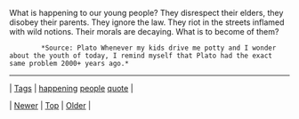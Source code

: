 <!--
title: What is happening to our young people? They disrespect their elders, they disobey their parents. They ignore the law. They riot in the streets inflamed with wild notions. Their morals are decaying. What is to become of them?
date: 2020-06-28T15:27:00.346Z
tags: happening, people, quote
-->




What is happening to our young people? They disrespect their elders, they disobey their parents. They ignore the law. They riot in the streets inflamed with wild notions. Their morals are decaying. What is to become of them?

            *Source: Plato Whenever my kids drive me potty and I wonder about the youth of today, I remind myself that Plato had the exact same problem 2000+ years ago.*

<!--BOTTOM-POST-NAVIGATION-->
---

| [Tags](tags.md) | [happening](tag-happening.md) [people](tag-people.md) [quote](tag-quote.md) |

| [Newer](91623608317.md) | [Top](index.md) | [Older](91646770815.md) |